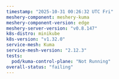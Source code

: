 ```yaml
---
timestamp: "2025-10-31 00:26:32 UTC Fri"
meshery-component: meshery-kuma
meshery-component-version: edge
meshery-server-version: "v0.8.147"
k8s-distro: minikube
k8s-version: "v1.32.0"
service-mesh: Kuma
service-mesh-version: "2.12.3"
tests:
  pod/kuma-control-plane: "Not Running"
overall-status: "failing"
---
```

